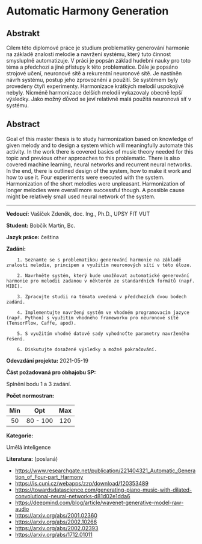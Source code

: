 # Automatic Harmony Generation

## Abstrakt
Cílem této diplomové práce je studium problematiky generování harmonie na základě znalosti melodie a navržení systému,
který tuto činnost smysluplně automatizuje. 
V práci je popsán základ hudební nauky pro toto téma a předchozí a jiné přístupy k této problematice. 
Dále je popsáno strojové učení, neuronové sítě a rekurentní neuronové sítě. 
Je nastíněn návrh systému, postup jeho zprovoznění a použití. 
Se systémem byly provedeny čtyři experimenty. 
Harmonizace krátkých melodií uspokojivé nebyly. 
Nicméně harmonizace delších melodií vykazovaly obecně lepší výsledky. 
Jako možný důvod se jeví relativně malá použitá neuronová síť v systému.
    
## Abstract
Goal of this master thesis is to study harmonization based on knowledge of given melody and to design a system 
which will meaningfully automate this activity. 
In the work there is covered basics of music theory needed for this topic and previous other approaches to this problematic. 
There is also covered machine learning, neural networks and recurrent neural networks. 
In the end, there is outlined design of the system, how to make it work and how to use it. 
Four experiments were executed with the system. 
Harmonization of the short melodies were unpleasant. 
Harmonization of longer melodies were overall more successful though. 
A possible cause might be relatively small used neural network of the system.

_____


**Vedoucí:** Vašíček Zdeněk, doc. Ing., Ph.D., UPSY FIT VUT

**Student:** Bobčík Martin, Bc.

**Jazyk práce:** čeština

**Zadání:**

        1. Seznamte se s problematikou generování harmonie na základě znalosti melodie, principem a využitím neuronových sítí v této úloze. 

        2. Navrhněte systém, který bude umožňovat automatické generování harmonie pro melodii zadanou v některém ze standardních formátů (např. MIDI). 

        3. Zpracujte studii na témata uvedená v předchozích dvou bodech zadání.

        4. Implementujte navržený systém ve vhodném programovacím jazyce (např. Python) s využitím vhodného frameworku pro neuronové sítě (TensorFlow, Caffe, apod). 

        5. S využitím vhodné datové sady vyhodnoťte parametry navrženého řešení.

        6. Diskutujte dosažené výsledky a možné pokračování.

**Odevzdání projektu:** 2021-05-19

**Část požadovaná pro obhajobu SP:**

Splnění bodu 1 a 3 zadání.

**Počet normostran:** 

| Min |    Opt   | Max |
|:---:|:--------:|:---:|
|  50 | 80 - 100 | 120 |

**Kategorie:**

Umělá inteligence


**Literatura:** (poslaná)

* https://www.researchgate.net/publication/221404321_Automatic_Generation_of_Four-part_Harmony
* https://is.cuni.cz/webapps/zzp/download/120353489
* https://towardsdatascience.com/generating-piano-music-with-dilated-convolutional-neural-networks-d81d02e1dda6
* https://deepmind.com/blog/article/wavenet-generative-model-raw-audio
* https://arxiv.org/abs/2001.02360
* https://arxiv.org/abs/2002.10266
* https://arxiv.org/abs/2002.02393
* https://arxiv.org/abs/1712.01011
